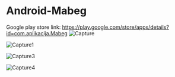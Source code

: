 # Android-Mabeg
Google play store link: https://play.google.com/store/apps/details?id=com.aplikacija.Mabeg
![Capture](https://user-images.githubusercontent.com/55994049/98600658-390a6a00-22de-11eb-93c6-c4ea9b31f9c0.JPG)

![Capture1](https://user-images.githubusercontent.com/55994049/98600751-57706580-22de-11eb-8f51-2100460ad393.JPG)

![Capture3](https://user-images.githubusercontent.com/55994049/98600776-60f9cd80-22de-11eb-803f-0a53c36d1e2a.JPG)

![Capture4](https://user-images.githubusercontent.com/55994049/98600789-65be8180-22de-11eb-9eb7-a25066f8b707.JPG)

